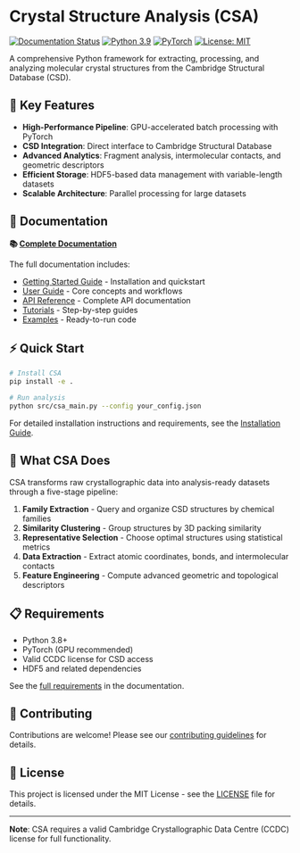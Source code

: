 # Crystal Structure Analysis (CSA)

[![Documentation Status](https://readthedocs.org/projects/crystal-math/badge/?version=latest)](https://crystal-math.readthedocs.io/en/latest/?badge=latest)
[![Python 3.9](https://img.shields.io/badge/python-3.9%2B-blue.svg)](https://www.python.org/downloads/)
[![PyTorch](https://img.shields.io/badge/PyTorch-GPU%20Accelerated-orange.svg)](https://pytorch.org/)
[![License: MIT](https://img.shields.io/badge/License-MIT-green.svg)](https://opensource.org/licenses/MIT)

A comprehensive Python framework for extracting, processing, and analyzing molecular crystal structures from the Cambridge Structural Database (CSD).

## 🚀 Key Features

- **High-Performance Pipeline**: GPU-accelerated batch processing with PyTorch
- **CSD Integration**: Direct interface to Cambridge Structural Database
- **Advanced Analytics**: Fragment analysis, intermolecular contacts, and geometric descriptors
- **Efficient Storage**: HDF5-based data management with variable-length datasets
- **Scalable Architecture**: Parallel processing for large datasets

## 📖 Documentation

**📚 [Complete Documentation](https://crystal-math.readthedocs.io/en/latest/index.html)**

The full documentation includes:
- [Getting Started Guide](https://crystal-math.readthedocs.io/en/latest/getting_started/index.html) - Installation and quickstart
- [User Guide](https://crystal-math.readthedocs.io/en/latest/user_guide/index.html) - Core concepts and workflows
- [API Reference](https://crystal-math.readthedocs.io/en/latest/api_reference/index.html) - Complete API documentation
- [Tutorials](https://crystal-math.readthedocs.io/en/latest/tutorials/index.html) - Step-by-step guides
- [Examples](https://crystal-math.readthedocs.io/en/latest/examples/index.html) - Ready-to-run code

## ⚡ Quick Start

```bash
# Install CSA
pip install -e .

# Run analysis
python src/csa_main.py --config your_config.json
```

For detailed installation instructions and requirements, see the [Installation Guide](https://crystal-math.readthedocs.io/en/latest/getting_started/installation.html).

## 🔬 What CSA Does

CSA transforms raw crystallographic data into analysis-ready datasets through a five-stage pipeline:

1. **Family Extraction** - Query and organize CSD structures by chemical families
2. **Similarity Clustering** - Group structures by 3D packing similarity
3. **Representative Selection** - Choose optimal structures using statistical metrics
4. **Data Extraction** - Extract atomic coordinates, bonds, and intermolecular contacts
5. **Feature Engineering** - Compute advanced geometric and topological descriptors

## 📋 Requirements

- Python 3.8+
- PyTorch (GPU recommended)
- Valid CCDC license for CSD access
- HDF5 and related dependencies

See the [full requirements](https://crystal-math.readthedocs.io/en/latest/getting_started/installation.html#requirements) in the documentation.

## 🤝 Contributing

Contributions are welcome! Please see our [contributing guidelines](https://crystal-math.readthedocs.io/en/latest/technical_details/index.html#contributing) for details.

## 📄 License

This project is licensed under the MIT License - see the [LICENSE](LICENSE) file for details.

---

**Note**: CSA requires a valid Cambridge Crystallographic Data Centre (CCDC) license for full functionality.
